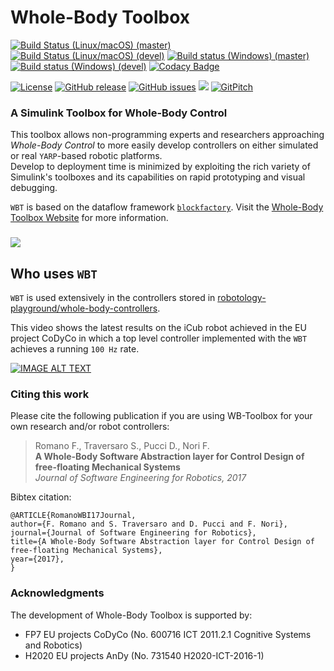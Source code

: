 # Whole-Body Toolbox

[![Build Status (Linux/macOS) (master)](https://img.shields.io/travis/robotology/wb-toolbox/master.svg?logo=travis&label=master)](https://travis-ci.org/robotology/wb-toolbox)
[![Build Status (Linux/macOS) (devel)](https://img.shields.io/travis/robotology/wb-toolbox/devel.svg?logo=travis&label=devel)](https://travis-ci.org/robotology/wb-toolbox)
[![Build status (Windows) (master)](https://img.shields.io/appveyor/ci/robotology/wb-toolbox/master.svg?logo=appveyor&label=master)](https://ci.appveyor.com/project/robotology/wb-toolbox)
[![Build status (Windows) (devel)](https://img.shields.io/appveyor/ci/robotology/wb-toolbox/devel.svg?logo=appveyor&label=devel)](https://ci.appveyor.com/project/robotology/wb-toolbox)
[![Codacy Badge](https://api.codacy.com/project/badge/Grade/1c726331d58b4a1ebfba1c25d15f00ad)](https://www.codacy.com/app/diegoferigo/wb-toolbox?utm_source=github.com&amp;utm_medium=referral&amp;utm_content=robotology/wb-toolbox&amp;utm_campaign=Badge_Grade)

[![License](https://img.shields.io/badge/license-LGPL-19c2d8.svg)](https://github.com/robotology/wb-toolbox/blob/master/LICENSE.LGPL2)
[![GitHub release](https://img.shields.io/github/release/robotology/wb-toolbox.svg)](https://github.com/robotology/wb-toolbox/releases)
[![GitHub issues](https://img.shields.io/github/issues-raw/robotology/wb-toolbox.svg)](https://github.com/robotology/wb-toolbox/issues)
<a href="https://zenhub.com"><img src="https://img.shields.io/badge/Shipping_faster_with-ZenHub-blue.svg?colorB=435198"></a>
[![GitPitch](https://gitpitch.com/assets/badge.svg)](https://gitpitch.com/robotology/wb-toolbox/master?p=.presentations/WBToolbox2)

### A Simulink Toolbox for Whole-Body Control

This toolbox allows non-programming experts and researchers approaching _Whole-Body Control_ to more easily develop controllers on either simulated or real `YARP`-based robotic platforms.<br>
Develop to deployment time is minimized by exploiting the rich variety of Simulink's toolboxes and its capabilities on rapid prototyping and visual debugging.

`WBT` is based on the dataflow framework [`blockfactory`](https://github.com/robotology/blockfactory). Visit the [Whole-Body Toolbox Website](https://robotology.github.io/wb-toolbox/) for more information.

###

![](http://drive.google.com/uc?export=view&id=0B6zDGh11iY6oc0gtM0lMdDNweWM)

## Who uses `WBT`

`WBT` is used extensively in the controllers stored in [robotology-playground/whole-body-controllers](https://github.com/robotology-playground/whole-body-controllers).

This video shows the latest results on the iCub robot achieved in the EU project CoDyCo in which a top level controller implemented with the `WBT` achieves a running `100 Hz` rate.

[![IMAGE ALT TEXT](http://img.youtube.com/vi/VrPBSSQEr3A/0.jpg)](https://youtu.be/UXU3KSa201o "iCub balancing on one foot via external force control and interacting with humans")

### Citing this work

Please cite the following publication if you are using WB-Toolbox for your own research and/or robot controllers:

> Romano F., Traversaro S., Pucci D., Nori F.<br>
> **A Whole-Body Software Abstraction layer for Control Design of free-floating Mechanical Systems**<br>
> _Journal of Software Engineering for Robotics, 2017_

Bibtex citation:

```
@ARTICLE{RomanoWBI17Journal,
author={F. Romano and S. Traversaro and D. Pucci and F. Nori},
journal={Journal of Software Engineering for Robotics},
title={A Whole-Body Software Abstraction layer for Control Design of free-floating Mechanical Systems},
year={2017},
}
```

### Acknowledgments

The development of Whole-Body Toolbox is supported by:

- FP7 EU projects CoDyCo (No. 600716 ICT 2011.2.1 Cognitive Systems and Robotics)
- H2020 EU projects AnDy (No. 731540 H2020-ICT-2016-1)

